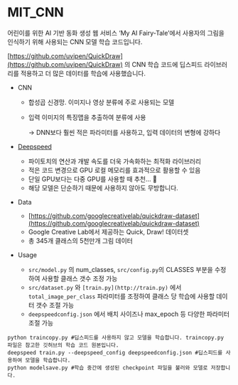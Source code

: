 # MIT_CNN
어린이를 위한 AI 기반 동화 생성 웹 서비스 ‘My AI Fairy-Tale’에서 사용자의 그림을 인식하기 위해 사용되는 CNN 모델 학습 코드입니다.

[https://github.com/uvipen/QuickDraw](https://github.com/uvipen/QuickDraw) 의 CNN 학습 코드에 딥스피드 라이브러리를 적용하고 더 많은 데이터를 학습에 사용했습니다.

- CNN
    - 합성곱 신경망. 이미지나 영상 분류에 주로 사용되는 모델
    - 입력 이미지의 특징맵을 추출하여 분류에 사용
        
        → DNN보다 훨씬 적은 파라미터를 사용하고, 입력 데이터의 변형에 강하다
        
- [Deepspeed](https://github.com/microsoft/DeepSpeed)
    - 파이토치의 연산과 개발 속도를 더욱 가속화하는 최적화 라이브러리
    - 적은 코드 변경으로 GPU 로컬 메모리를 효과적으로 활용할 수 있음
    - 단일 GPU보다는 다중 GPU를 사용할 때 추천… ****🥲****
    - 해당 모델은 단순하기 때문에 사용하지 않아도 무방합니다.
- Data
    - [https://github.com/googlecreativelab/quickdraw-dataset](https://github.com/googlecreativelab/quickdraw-dataset)
    - Google Creative Lab에서 제공하는 Quick, Draw! 데이터셋
    - 총 345개 클래스의 5천만개 그림 데이터
    
- Usage
    - `src/model.py` 의 num_classes, `src/config.py`의 CLASSES 부분을 수정하여 사용할 클래스 갯수 조정 가능
    - `src/dataset.py` 와 `[train.py](http://train.py)` 에서 `total_image_per_class` 파라미터를 조정하여 클래스 당 학습에 사용할 데이터 갯수 조절 가능
    - `deepspeedconfig.json` 에서 배치 사이즈나 max_epoch 등 다양한 파라미터 조절 가능

```
python traincopy.py #딥스피드를 사용하지 않고 모델을 학습합니다. traincopy.py 파일은 참고한 깃허브의 학습 코드 원본입니다.
deepspeed train.py --deepspeed_config deepspeedconfig.json #딥스피드를 사용하여 모델을 학습합니다.
python modelsave.py #학습 중간에 생성된 checkpoint 파일을 불러와 모델로 저장합니다.
```
